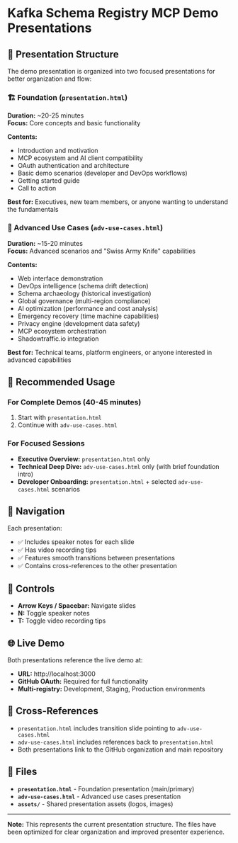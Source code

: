 # Kafka Schema Registry MCP Demo Presentations

## 📂 Presentation Structure

The demo presentation is organized into two focused presentations for better organization and flow:

### 🏗️ Foundation (`presentation.html`)
**Duration:** ~20-25 minutes  
**Focus:** Core concepts and basic functionality

**Contents:**
- Introduction and motivation
- MCP ecosystem and AI client compatibility  
- OAuth authentication and architecture
- Basic demo scenarios (developer and DevOps workflows)
- Getting started guide
- Call to action

**Best for:** Executives, new team members, or anyone wanting to understand the fundamentals

### 🔧 Advanced Use Cases (`adv-use-cases.html`)
**Duration:** ~15-20 minutes  
**Focus:** Advanced scenarios and "Swiss Army Knife" capabilities

**Contents:**
- Web interface demonstration
- DevOps intelligence (schema drift detection)
- Schema archaeology (historical investigation)
- Global governance (multi-region compliance)
- AI optimization (performance and cost analysis)
- Emergency recovery (time machine capabilities)
- Privacy engine (development data safety)
- MCP ecosystem orchestration
- Shadowtraffic.io integration

**Best for:** Technical teams, platform engineers, or anyone interested in advanced capabilities

## 🎯 Recommended Usage

### For Complete Demos (40-45 minutes)
1. Start with `presentation.html`
2. Continue with `adv-use-cases.html`

### For Focused Sessions
- **Executive Overview:** `presentation.html` only
- **Technical Deep Dive:** `adv-use-cases.html` only (with brief foundation intro)
- **Developer Onboarding:** `presentation.html` + selected `adv-use-cases.html` scenarios

## 🚀 Navigation

Each presentation:
- ✅ Includes speaker notes for each slide
- ✅ Has video recording tips
- ✅ Features smooth transitions between presentations
- ✅ Contains cross-references to the other presentation

## 📱 Controls

- **Arrow Keys / Spacebar:** Navigate slides
- **N:** Toggle speaker notes
- **T:** Toggle video recording tips

## 🌐 Live Demo

Both presentations reference the live demo at:
- **URL:** http://localhost:3000
- **GitHub OAuth:** Required for full functionality
- **Multi-registry:** Development, Staging, Production environments

## 🔗 Cross-References

- `presentation.html` includes transition slide pointing to `adv-use-cases.html`
- `adv-use-cases.html` includes references back to `presentation.html`
- Both presentations link to the GitHub organization and main repository

## 📄 Files

- **`presentation.html`** - Foundation presentation (main/primary)
- **`adv-use-cases.html`** - Advanced use cases presentation
- **`assets/`** - Shared presentation assets (logos, images)

---

**Note:** This represents the current presentation structure. The files have been optimized for clear organization and improved presenter experience.
